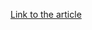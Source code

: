 [Link to the article](https://fieldeffect.com/blog/microsoft-investigates-potential-new-windows-zero-day-vulnerability)
